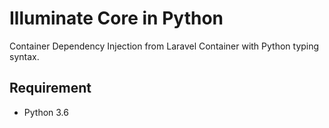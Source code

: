 # Illuminate Core in Python

Container Dependency Injection from Laravel Container with Python typing syntax.

## Requirement

- Python 3.6